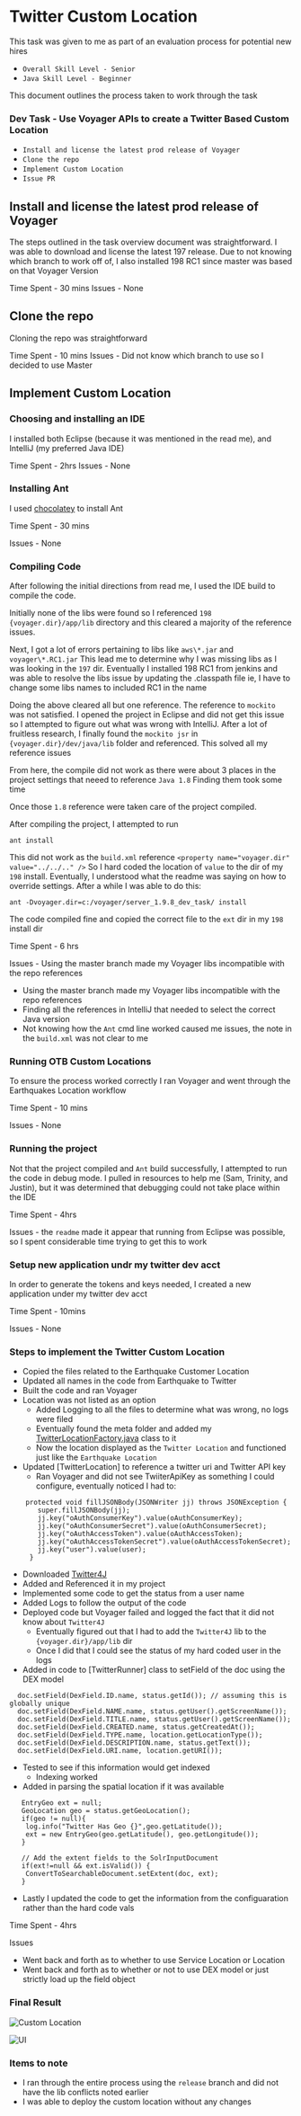 Twitter Custom Location
==============================

This task was given to me as part of an evaluation process for potential new hires
  * ``Overall Skill Level - Senior``
  * ``Java Skill Level - Beginner``
  
This document outlines the process taken to work through the task


### Dev Task - Use Voyager APIs to create a Twitter Based Custom Location
  * ``Install and license the latest prod release of Voyager``
  * ``Clone the repo``
  * ``Implement Custom Location``
  * ``Issue PR``

Install and license the latest prod release of Voyager
------------------------------------------------------
The steps outlined in the task overview document was straightforward.
I was able to download and license the latest 197 release.
Due to not knowing which branch to work off of, I also installed 198 RC1 since master was based on that Voyager Version


Time Spent - 30 mins
Issues - None


Clone the repo
--------------
Cloning the repo was straightforward

Time Spent - 10 mins
Issues - Did not know which branch to use so I decided to use Master


Implement Custom Location
-------------------------
### Choosing and installing an IDE
I installed both Eclipse (because it was mentioned in the read me), and IntelliJ (my preferred Java IDE)

Time Spent - 2hrs
Issues - None

### Installing Ant
I used [chocolatey](https://chocolatey.org/) to install Ant

Time Spent - 30 mins

Issues - None

### Compiling Code
After following the initial directions from read me, I used the IDE build to compile the code.

Initially none of the libs were found so I referenced ```198``` ```{voyager.dir}/app/lib``` directory and this cleared
a majority of the reference issues.

Next, I got a lot of errors pertaining to libs like ```aws\*.jar``` and ```voyager\*.RC1.jar```
This lead me to determine why I was missing libs as I was looking in the `197` dir.
Eventually I installed 198 RC1 from jenkins and was able to resolve the libs issue by updating the .classpath file
ie, I have to change some libs names to included RC1 in the name

Doing the above cleared all but one reference.  The reference to ```mockito``` was not satisfied.  I opened the project in Eclipse and did
not get this issue so I attempted to figure out what was wrong with IntelliJ.  After a lot of fruitless research, I finally
found the ```mockito jsr``` in ```{voyager.dir}/dev/java/lib``` folder and referenced.  This solved all my reference issues

From here, the compile did not work as there were about 3 places in the project settings that neeed to reference ```Java 1.8```
Finding them took some time

Once those ```1.8``` reference were taken care of the project compiled.

After compiling the project, I attempted to run

    ant install

This did not work as the ```build.xml``` reference ```<property name="voyager.dir"  value="../../.." />```
So I hard coded the location of ```value``` to the dir of my `198` install.
Eventually, I understood what the readme was saying on how to override settings.  After a while I was able to do this:

    ant -Dvoyager.dir=c:/voyager/server_1.9.8_dev_task/ install

The code compiled fine and copied the correct file to the `ext` dir in my `198` install dir

Time Spent - 6 hrs

Issues - Using the master branch made my Voyager libs incompatible with the repo references
  * Using the master branch made my Voyager libs incompatible with the repo references
  * Finding all the references in IntelliJ that needed to select the correct Java version
  * Not knowing how the `Ant` cmd line worked caused me issues, the note in the `build.xml` was not clear to me 


### Running OTB Custom Locations
To ensure the process worked correctly I ran Voyager and went through the Earthquakes Location workflow

Time Spent - 10 mins

Issues - None

### Running the project
Not that the project compiled and `Ant` build successfully, I attempted to run the code in debug mode.
I pulled in resources to help me (Sam, Trinity, and Justin), but it was determined that debugging could not take 
place within the IDE

Time Spent - 4hrs

Issues - the `readme` made it appear that running from Eclipse was possible, so I spent considerable time trying to get this to work

### Setup new application undr my twitter dev acct
In order to generate the tokens and keys needed, I created a new application under my twitter dev acct

Time Spent - 10mins

Issues - None


### Steps to implement the Twitter Custom Location
  * Copied the files related to the Earthquake Customer Location
  * Updated all names in the code from Earthquake to Twitter
  * Built the code and ran Voyager
  * Location was not listed as an option
    * Added Logging to all the files to determine what was wrong, no logs were filed
    * Eventually found the meta folder and added my [TwitterLocationFactory.java] class to it
    * Now the location displayed as the `Twitter Location` and functioned just like the `Earthquake Location`
  * Updated [TwitterLocation] to reference a twitter uri and Twitter API key
    * Ran Voyager and did not see TwiiterApiKey as something I could configure, eventually noticed I had to:
```
    protected void fillJSONBody(JSONWriter jj) throws JSONException {
       super.fillJSONBody(jj);
       jj.key("oAuthConsumerKey").value(oAuthConsumerKey);
       jj.key("oAuthConsumerSecret").value(oAuthConsumerSecret);
       jj.key("oAuthAccessToken").value(oAuthAccessToken);
       jj.key("oAuthAccessTokenSecret").value(oAuthAccessTokenSecret);
       jj.key("user").value(user);
     }
```
  * Downloaded [Twitter4J](http://twitter4j.org/)
  * Added and Referenced it in my project
  * Implemented some code to get the status from a user name
  * Added Logs to follow the output of the code
  * Deployed code but Voyager failed and logged the fact that it did not know about `Twitter4J`
    * Eventually figured out that I had to add the `Twitter4J` lib to the `{voyager.dir}/app/lib` dir
    * Once I did that I could see the status of my hard coded user in the logs
  * Added in code to [TwitterRunner] class to setField of the doc using the DEX model
```
  doc.setField(DexField.ID.name, status.getId()); // assuming this is globally unique
  doc.setField(DexField.NAME.name, status.getUser().getScreenName());
  doc.setField(DexField.TITLE.name, status.getUser().getScreenName());
  doc.setField(DexField.CREATED.name, status.getCreatedAt());
  doc.setField(DexField.TYPE.name, location.getLocationType());
  doc.setField(DexField.DESCRIPTION.name, status.getText());
  doc.setField(DexField.URI.name, location.getURI());
```
  * Tested to see if this information would get indexed
    * Indexing worked
  * Added in parsing the spatial location if it was available
  
```
   EntryGeo ext = null;
   GeoLocation geo = status.getGeoLocation();
   if(geo != null){
    log.info("Twitter Has Geo {}",geo.getLatitude());
    ext = new EntryGeo(geo.getLatitude(), geo.getLongitude());
   }
   
   // Add the extent fields to the SolrInputDocument
   if(ext!=null && ext.isValid()) {
    ConvertToSearchableDocument.setExtent(doc, ext);
   }
```

  * Lastly I updated the code to get the information from the configuaration rather than the hard code vals

Time Spent - 4hrs

Issues
  * Went back and forth as to whether to use Service Location or Location
  * Went back and forth as to whether or not to use DEX model or just strictly load up the field object
 

### Final Result

![Custom Location](imgs/Voyager_Custom_Location.png)


![UI](imgs/Voyager_Geo_Tweets.png)

### Items to note
  * I ran through the entire process using the `release` branch and did not have the lib conflicts noted earlier
  * I was able to deploy the custom location without any changes

[TwitterLocationFactory.java]:         ../src/main/java/voyager/quickstart/location/twitter/TwitterLocationFactory.java
[TwitterLocation.java]:         ../src/main/java/voyager/quickstart/location/twitter/TwitterLocation.java
[TwitterRunner.java]:         ../src/main/java/voyager/quickstart/location/twitter/TwitterRunner.java










